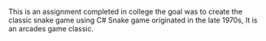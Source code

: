This is an assignment completed in college the goal was to create the classic snake game using C# Snake game originated in the late 1970s, It is an arcades game classic.
